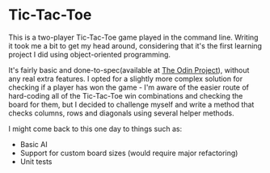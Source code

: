 # Tic-Tac-Toe

This is a two-player Tic-Tac-Toe game played in the command line. Writing it took me a bit to get my head around, considering that it's the first learning project I did using object-oriented programming.

It's fairly basic and done-to-spec(available at [The Odin Project](https://www.theodinproject.com/lessons/ruby-tic-tac-toe)), without any real extra features.
I opted for a slightly more complex solution for checking if a player has won the game - I'm aware of the easier route of hard-coding all of the Tic-Tac-Toe win combinations and checking the board for them, but I decided to challenge myself and write a method that checks columns, rows and diagonals using several helper methods.

I might come back to this one day to things such as:
- Basic AI
- Support for custom board sizes (would require major refactoring)
- Unit tests